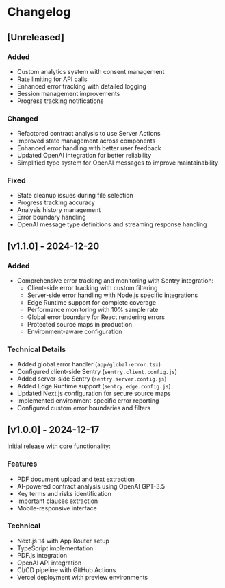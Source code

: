 # Changelog

## [Unreleased]

### Added
- Custom analytics system with consent management
- Rate limiting for API calls
- Enhanced error tracking with detailed logging
- Session management improvements
- Progress tracking notifications

### Changed
- Refactored contract analysis to use Server Actions
- Improved state management across components
- Enhanced error handling with better user feedback
- Updated OpenAI integration for better reliability
- Simplified type system for OpenAI messages to improve maintainability

### Fixed
- State cleanup issues during file selection
- Progress tracking accuracy
- Analysis history management
- Error boundary handling
- OpenAI message type definitions and streaming response handling

## [v1.1.0] - 2024-12-20

### Added
- Comprehensive error tracking and monitoring with Sentry integration:
  - Client-side error tracking with custom filtering
  - Server-side error handling with Node.js specific integrations
  - Edge Runtime support for complete coverage
  - Performance monitoring with 10% sample rate
  - Global error boundary for React rendering errors
  - Protected source maps in production
  - Environment-aware configuration

### Technical Details
- Added global error handler (`app/global-error.tsx`)
- Configured client-side Sentry (`sentry.client.config.js`)
- Added server-side Sentry (`sentry.server.config.js`)
- Added Edge Runtime support (`sentry.edge.config.js`)
- Updated Next.js configuration for secure source maps
- Implemented environment-specific error reporting
- Configured custom error boundaries and filters

## [v1.0.0] - 2024-12-17

Initial release with core functionality:

### Features
- PDF document upload and text extraction
- AI-powered contract analysis using OpenAI GPT-3.5
- Key terms and risks identification
- Important clauses extraction
- Mobile-responsive interface

### Technical
- Next.js 14 with App Router setup
- TypeScript implementation
- PDF.js integration
- OpenAI API integration
- CI/CD pipeline with GitHub Actions
- Vercel deployment with preview environments